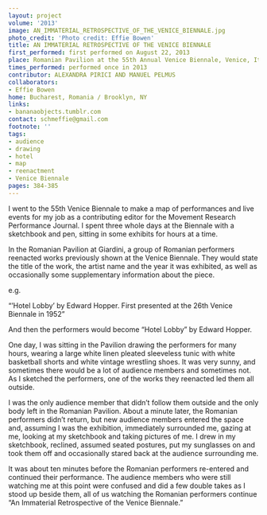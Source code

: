 ```yaml
---
layout: project
volume: '2013'
image: AN_IMMATERIAL_RETROSPECTIVE_OF_THE_VENICE_BIENNALE.jpg
photo_credit: 'Photo credit: Effie Bowen'
title: AN IMMATERIAL RETROSPECTIVE OF THE VENICE BIENNALE
first_performed: first performed on August 22, 2013
place: Romanian Pavilion at the 55th Annual Venice Biennale, Venice, Italy
times_performed: performed once in 2013
contributor: ALEXANDRA PIRICI AND MANUEL PELMUS
collaborators:
- Effie Bowen
home: Bucharest, Romania / Brooklyn, NY
links:
- bananaobjects.tumblr.com
contact: schmeffie@gmail.com
footnote: ''
tags:
- audience
- drawing
- hotel
- map
- reenactment
- Venice Biennale
pages: 384-385
---
```


I went to the 55th Venice Biennale to make a map of performances and live events for my job as a contributing editor for the Movement Research Performance Journal. I spent three whole days at the Biennale with a sketchbook and pen, sitting in some exhibits for hours at a time.

In the Romanian Pavilion at Giardini, a group of Romanian performers reenacted works previously shown at the Venice Biennale. They would state the title of the work, the artist name and the year it was exhibited, as well as occasionally some supplementary information about the piece.

e.g.

“’Hotel Lobby’ by Edward Hopper. First presented at the 26th Venice Biennale in 1952”

And then the performers would become “Hotel Lobby” by Edward Hopper.

One day, I was sitting in the Pavilion drawing the performers for many hours, wearing a large white linen pleated sleeveless tunic with white basketball shorts and white vintage wrestling shoes. It was very sunny, and sometimes there would be a lot of audience members and sometimes not. As I sketched the performers, one of the works they reenacted led them all outside.

I was the only audience member that didn’t follow them outside and the only body left in the Romanian Pavilion. About a minute later, the Romanian performers didn’t return, but new audience members entered the space and, assuming I was the exhibition, immediately surrounded me, gazing at me, looking at my sketchbook and taking pictures of me. I drew in my sketchbook, reclined, assumed seated postures, put my sunglasses on and took them off and occasionally stared back at the audience surrounding me.

It was about ten minutes before the Romanian performers re-entered and continued their performance. The audience members who were still watching me at this point were confused and did a few double takes as I stood up beside them, all of us watching the Romanian performers continue “An Immaterial Retrospective of the Venice Biennale.”
